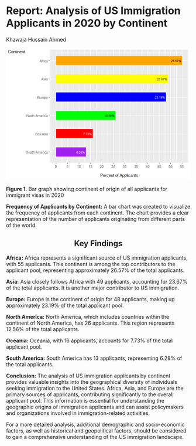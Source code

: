 Report: Analysis of US Immigration Applicants in 2020 by Continent
================
Khawaja Hussain Ahmed

  
  

![](US_ImmigrationVisa_Study_files/figure-gfm/unnamed-chunk-1-1.png)<!-- -->

**Figure 1.** Bar graph showing continent of origin of all applicants
for immigrant visas in 2020

  
  

**Frequency of Applicants by Continent:** A bar chart was created to
visualize the frequency of applicants from each continent. The chart
provides a clear representation of the number of applicants originating
from different parts of the world.

<center>
<h2>
Key Findings
</h2>
</center>

**Africa:** Africa represents a significant source of US immigration
applicants, with 55 applicants. This continent is among the top
contributors to the applicant pool, representing approximately 26.57% of
the total applicants.

**Asia:** Asia closely follows Africa with 49 applicants, accounting for
23.67% of the total applicants. It is another major contributor to US
immigration.

**Europe:** Europe is the continent of origin for 48 applicants, making
up approximately 23.19% of the total applicant pool.

**North America:** North America, which includes countries within the
continent of North America, has 26 applicants. This region represents
12.56% of the total applicants.

**Oceania:** Oceania, with 16 applicants, accounts for 7.73% of the
total applicant pool.

**South America:** South America has 13 applicants, representing 6.28%
of the total applicants.

**Conclusion:** The analysis of US immigration applicants by continent
provides valuable insights into the geographical diversity of
individuals seeking immigration to the United States. Africa, Asia, and
Europe are the primary sources of applicants, contributing significantly
to the overall applicant pool. This information is essential for
understanding the geographic origins of immigration applicants and can
assist policymakers and organizations involved in immigration-related
activities.

For a more detailed analysis, additional demographic and socio-economic
factors, as well as historical and geopolitical factors, should be
considered to gain a comprehensive understanding of the US immigration
landscape.
